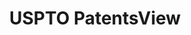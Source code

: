 ---
layout: default
bigquery: https://console.cloud.google.com/bigquery?p=patents-public-data&d=patentsview&page=dataset
citation: Attribution should be given to PatentsView for use, distribution, or derivative
  works.
code: https://github.com/CSSIP-AIR/PatentsView-Code-Snippets/
contributors: USPTO
cost: None
description: 'PatentsView includes US patent data including raw data (summaries, applications,
  pregrant applications), disambugations of inventors and assignees, and inventor
  gender estimates.  Also foreign priority data, # of figures and sheets, and government
  interest statements.'
documentation: https://patentsview.org/query/builder-faqs
last_edit: Mon, 04 Apr 2022 19:02:57 GMT
location: https://patentsview.org/
maintained_by: USPTO
record_creation_timestamp: 12/2/2020 17:20:46
schema_fields: '[''rawinventor_id'', ''gi_statement'', ''lname'', ''disamb_inventor_id_20200331'',
  ''type'', ''status'', ''deceased'', ''state_fips'', ''county'', ''sector_title'',
  ''subgroup'', ''latitude'', ''rawlocation_id'', ''male_flag'', ''id'', ''disamb_assignee_id_20181127'',
  ''county_fips'', ''category_id'', ''level_one'', ''subcategory_id'', ''date'', ''patent_id'',
  ''sequence'', ''doc_type'', ''disamb_inventor_id_20171003'', ''relkind'', ''longitude'',
  ''length'', ''lawyer_id'', ''num_claims'', ''disamb_inventor_id_20191008'', ''disamb_assignee_id_20190820'',
  ''f371_date'', ''disamb_inventor_id_20181127'', ''variety'', ''ipc_class'', ''subgroup_id'',
  ''ipc_version_indicator'', ''disamb_inventor_id_20201229'', ''field_title'', ''assignee_id'',
  ''disamb_inventor_id_20180528'', ''series_code'', ''section_id'', ''exemplary'',
  ''disamb_inventor_id_20171226'', ''disamb_inventor_id_20190312'', ''location_id'',
  ''doctype'', ''country'', ''name'', ''disamb_inventor_id_20191231'', ''city'', ''citation_id'',
  ''num_figures'', ''action_date'', ''designation'', ''fname'', ''category'', ''term_extension'',
  ''male'', ''number'', ''disamb_inventor_id_20170307'', ''disamb_inventor_id_20200630'',
  ''publication_number'', ''level_three'', ''disamb_assignee_id_20191008'', ''rel_id'',
  ''kind'', ''disclaimer_date'', ''level_two'', ''application_id'', ''main_group'',
  ''classification_data_source'', ''uuid'', ''disamb_assignee_id_20191231'', ''latlong'',
  ''f102_date'', ''section'', ''text'', ''abstract'', ''dependent'', ''classification_status'',
  ''country_transformed'', ''organization_id'', ''subclass'', ''rawassignee_id'',
  ''disamb_inventor_id_20190820'', ''subclass_id'', ''contract_award_number'', ''_102_date'',
  ''disamb_assignee_id_20200630'', ''name_last'', ''num_sheets'', ''filename'', ''disamb_assignee_id_20200331'',
  ''role'', ''group'', ''subsection_id'', ''organization'', ''disamb_inventor_id_20170808'',
  ''field_id'', ''latin_name'', ''inventor_id'', ''rule_47'', ''disamb_assignee_id_20200929'',
  ''withdrawn'', ''disamb_inventor_id_20200929'', ''reldocno'', ''_371_date'', ''name_first'',
  ''group_id'', ''term_grant'', ''classification_level'', ''title'', ''classification_value'',
  ''term_disclaimer'', ''symbol_position'', ''state'', ''mainclass_id'', ''num'',
  ''attribution_status'', ''lapse_of_patent'', ''disamb_assignee_id_20190312'', ''applicant_type'']'
shortname: patentsview
tags:
- disambiguation
- United States
- gender
terms_of_use: Creative Commons Attribution 4.0 International License.
timeframe: 1963-1999
title: USPTO PatentsView
uuid: cf1780b1-e265-4e49-8d1d-83b9cfe0fd9a
---